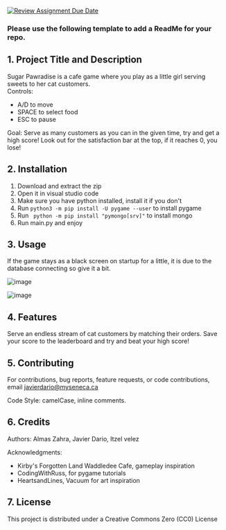 [![Review Assignment Due Date](https://classroom.github.com/assets/deadline-readme-button-24ddc0f5d75046c5622901739e7c5dd533143b0c8e959d652212380cedb1ea36.svg)](https://classroom.github.com/a/545oUMxH)

### Please use the following template to add a ReadMe for your repo.

## 1. Project Title and Description
Sugar Pawradise is a cafe game where you play as a little girl serving sweets to her cat customers.\
Controls:
- A/D to move
- SPACE to select food
- ESC to pause

Goal: Serve as many customers as you can in the given time, try and get a high score! Look out for the satisfaction bar at the top, if it reaches 0, you lose!
    
## 2. Installation
1. Download and extract the zip
2. Open it in visual studio code
3. Make sure you have python installed, install it if you don't
4. Run ```python3 -m pip install -U pygame --user``` to install pygame
5. Run ``` python -m pip install "pymongo[srv]"``` to install mongo
6. Run main.py and enjoy

## 3. Usage
If the game stays as a black screen on startup for a little, it is due to the database connecting so give it a bit.

![image](https://github.com/BTP405/project-1-group-8/assets/158524348/cda46b38-bf15-47a6-9116-8f9dc6c7db01)

![image](https://github.com/BTP405/project-1-group-8/assets/158524348/100e6116-5196-42ad-bd3a-ffce51564373)

## 4. Features
Serve an endless stream of cat customers by matching their orders. Save your score to the leaderboard and try and beat your high score! 

## 5. Contributing
For contributions, bug reports, feature requests, or code contributions, email javierdario@myseneca.ca

Code Style: camelCase, inline comments.
    
## 6. Credits
Authors: Almas Zahra, Javier Dario, Itzel velez

Acknowledgments: 
- Kirby's Forgotten Land Waddledee Cafe, gameplay inspiration
- CodingWithRuss, for pygame tutorials
- HeartsandLines, Vacuum for art inspiration 

## 7. License
This project is distributed under a Creative Commons Zero (CC0) License

